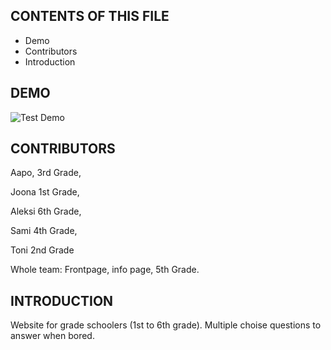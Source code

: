 CONTENTS OF THIS FILE
---------------------
 * Demo
 * Contributors
 * Introduction

DEMO
------------
![Test Demo](https://github.com/al-lu/tietovisa/blob/main/demo/demo.gif)

CONTRIBUTORS
------------

Aapo, 3rd Grade,

Joona 1st Grade,

Aleksi 6th Grade,

Sami 4th Grade,

Toni 2nd Grade

Whole team: Frontpage, info page,  5th Grade.

INTRODUCTION
------------
Website for grade schoolers (1st to 6th grade). Multiple choise questions to answer when bored.
